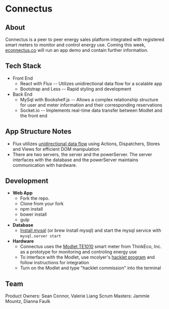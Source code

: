 # Connectus

## About
Connectus is a peer to peer energy sales platform integrated with registered smart meters to monitor and control energy use. Coming this week, [econnectus.co](http://www.econnectus.co/) will run an app demo and contain further information.

## Tech Stack
- Front End
  - React with Flux -- Utilizes unidirectional data flow for a scalable app
  - Bootstrap and Less -- Rapid styling and development
- Back End
  - MySql with Bookshelf.js -- Allows a complex relationship structure for user and meter information and their corresponding reservations
  - Socket.io -- Implements real-time data transfer between Modlet and the front end

## App Structure Notes
  - Flux utilizes [unidirectional data flow](https://facebook.github.io/flux/docs/overview.html) using Actions, Dispatchers, Stores and Views for efficient DOM manipulation
  - There are two servers, the server and the powerServer. The server interfaces with the database and the powerServer maintains communication with hardware.

## Development
- __Web App__
  - Fork the repo.
  - Clone from your fork
  - npm install
  - bower install
  - gulp
- __Database__
  - [Install mysql](https://dev.mysql.com/doc/refman/5.6/en/osx-installation-pkg.html) (or brew install mysql) and start the mysql service with ``mysql.server start``
- __Hardware__
  - Connectus uses the [Modlet TE1010](http://shop.thinkecoinc.com/products/home-starter-kit#.VbZw6xNVikp) smart meter from ThinkEco, Inc. as a prototype for monitoring and controling energy use
  - To interface with the Modlet, use mcolyer's [hacklet program](https://github.com/mcolyer/hacklet) and follow instructions for integration
  - Turn on the Modlet and type "hacklet commission" into the terminal

## Team
Product Owners: Sean Connor, Valerie Liang
Scrum Masters: Jammie Mountz, Dianna Faulk
